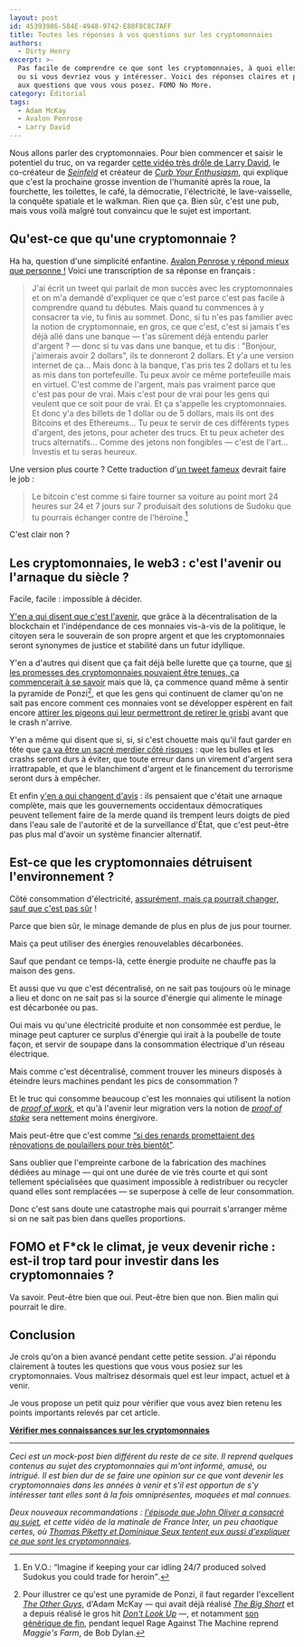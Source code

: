 ```yaml
---
layout: post
id: 45393986-584E-4948-9742-E88F8C8C7AFF
title: Toutes les réponses à vos questions sur les cryptomonnaies
authors:
  - Dirty Henry
excerpt: >-
  Pas facile de comprendre ce que sont les cryptomonnaies, à quoi elles servent
  ou si vous devriez vous y intéresser. Voici des réponses claires et précises
  aux questions que vous vous posez. FOMO No More.
category: Éditorial
tags:
  - Adam McKay
  - Avalon Penrose
  - Larry David
---
```


Nous allons parler des cryptomonnaies. Pour bien commencer et saisir le
potentiel du truc, on va regarder [cette vidéo très drôle de Larry David][1], le
co-créateur de [_Seinfeld_][2] et créateur de [_Curb Your Enthusiasm_][3], qui
explique que c'est la prochaine grosse invention de l'humanité après la roue, la
fourchette, les toilettes, le café, la démocratie, l'électricité, le
lave-vaisselle, la conquête spatiale et le walkman. Rien que ça. Bien sûr, c'est
une pub, mais vous voilà malgré tout convaincu que le sujet est important.

## Qu'est-ce que qu'une cryptomonnaie ?

Ha ha, question d'une simplicité enfantine. [Avalon Penrose y répond mieux que
personne !][4] Voici une transcription de sa réponse en français :

> J'ai écrit un tweet qui parlait de mon succès avec les cryptomonnaies et on
> m'a demandé d'expliquer ce que c'est parce c'est pas facile à comprendre quand
> tu débutes. Mais quand tu commences à y consacrer ta vie, tu finis au sommet.
> Donc, si tu n'es pas familier avec la notion de cryptomonnaie, en gros, ce que
> c'est, c'est si jamais t'es déjà allé dans une banque — t'as sûrement déjà
> entendu parler d'argent ? — donc si tu vas dans une banque, et tu dis :
> "Bonjour, j'aimerais avoir 2 dollars", ils te donneront 2 dollars. Et y'a une
> version internet de ça… Mais donc à la banque, t'as pris tes 2 dollars et tu
> les as mis dans ton portefeuille. Tu peux avoir ce même portefeuille mais en
> virtuel. C'est comme de l'argent, mais pas vraiment parce que c'est pas pour
> de vrai. Mais c'est pour de vrai pour les gens qui veulent que ce soit pour de
> vrai. Et ça s'appelle les cryptomonnaies. Et donc y'a des billets de 1 dollar
> ou de 5 dollars, mais ils ont des Bitcoins et des Ethereums… Tu peux te servir
> de ces différents types d'argent, des jetons, pour acheter des trucs. Et tu
> peux acheter des trucs alternatifs… Comme des jetons non fongibles — c'est de
> l'art… Investis et tu seras heureux.

Une version plus courte ? Cette traduction d'[un tweet fameux][5] devrait faire
le job :

> Le bitcoin c'est comme si faire tourner sa voiture au point mort 24 heures sur
> 24 et 7 jours sur 7 produisait des solutions de Sudoku que tu pourrais
> échanger contre de l'héroïne.[^2]

C'est clair non ?

## Les cryptomonnaies, le web3 : c'est l'avenir ou l'arnaque du siècle ?

Facile, facile : impossible à décider.

[Y'en a qui disent que c'est l'avenir][6], que grâce à la décentralisation de la
blockchain et l'indépendance de ces monnaies vis-à-vis de la politique, le
citoyen sera le souverain de son propre argent et que les cryptomonnaies seront
synonymes de justice et stabilité dans un futur idyllique.

Y'en a d'autres qui disent que ça fait déjà belle lurette que ça tourne, que [si
les promesses des cryptomonnaies pouvaient être tenues, ça commencerait à se
savoir][7] mais que là, ça commence quand même à sentir la pyramide de
Ponzi[^1], et que les gens qui continuent de clamer qu'on ne sait pas encore
comment ces monnaies vont se développer espèrent en fait encore [attirer les
pigeons qui leur permettront de retirer le grisbi][8] avant que le crash
n'arrive.

Y'en a même qui disent que si, si, si c'est chouette mais qu'il faut garder en
tête que [ça va être un sacré merdier côté risques][9] : que les bulles et les
crashs seront durs à éviter, que toute erreur dans un virement d'argent sera
irrattrapable, et que le blanchiment d'argent et le financement du terrorisme
seront durs à empêcher.

Et enfin [y'en a qui changent d'avis][10] : ils pensaient que c'était une
arnaque complète, mais que les gouvernements occidentaux démocratiques peuvent
tellement faire de la merde quand ils trempent leurs doigts de pied dans l'eau
sale de l'autorité et de la surveillance d'État, que c'est peut-être pas plus
mal d'avoir un système financier alternatif.

## Est-ce que les cryptomonnaies détruisent l'environnement ?

Côté consommation d'électricité, [assurément, mais ça pourrait changer, sauf que
c'est pas sûr][11] !

Parce que bien sûr, le minage demande de plus en plus de jus pour tourner.

Mais ça peut utiliser des énergies renouvelables décarbonées.

Sauf que pendant ce temps-là, cette énergie produite ne chauffe pas la maison
des gens.

Et aussi que vu que c'est décentralisé, on ne sait pas toujours où le minage a
lieu et donc on ne sait pas si la source d'énergie qui alimente le minage est
décarbonée ou pas.

Oui mais vu qu'une électricité produite et non consommée est perdue, le minage
peut capturer ce surplus d'énergie qui irait à la poubelle de toute façon, et
servir de soupape dans la consommation électrique d'un réseau électrique.

Mais comme c'est décentralisé, comment trouver les mineurs disposés à éteindre
leurs machines pendant les pics de consommation ?

Et le truc qui consomme beaucoup c'est les monnaies qui utilisent la notion de
[_proof of work_][12], et qu'à l'avenir leur migration vers la notion de [_proof
of stake_][13] sera nettement moins énergivore.

Mais peut-être que c'est comme [“si des renards promettaient des rénovations de
poulaillers pour très bientôt”][14].

Sans oublier que l'empreinte carbone de la fabrication des machines dédiées au
minage — qui ont une durée de vie très courte et qui sont tellement spécialisées
que quasiment impossible à redistribuer ou recycler quand elles sont remplacées
— se superpose à celle de leur consommation.

Donc c'est sans doute une catastrophe mais qui pourrait s'arranger même si on ne
sait pas bien dans quelles proportions.

## FOMO et F\*ck le climat, je veux devenir riche : est-il trop tard pour investir dans les cryptomonnaies ?

Va savoir. Peut-être bien que oui. Peut-être bien que non. Bien malin qui
pourrait le dire.

## Conclusion

Je crois qu'on a bien avancé pendant cette petite session. J'ai répondu
clairement à toutes les questions que vous vous posiez sur les cryptomonnaies.
Vous maîtrisez désormais quel est leur impact, actuel et à venir.

Je vous propose un petit quiz pour vérifier que vous avez bien retenu les points
importants relevés par cet article.

[**Vérifier mes connaissances sur les cryptomonnaies**][15]

---

_Ceci est un mock-post bien différent du reste de ce site. Il reprend quelques
contenus au sujet des cryptomonnaies qui m'ont informé, amusé, ou intrigué. Il
est bien dur de se faire une opinion sur ce que vont devenir les cryptomonnaies
dans les années à venir et s'il est opportun de s'y intéresser tant elles sont à
la fois omniprésentes, moquées et mal connues._

_Deux nouveaux recommandations : [l'épisode que John Oliver a consacré au
sujet][16], et cette vidéo de la matinale de France Inter, un peu chaotique
certes, où [Thomas Piketty et Dominique Seux tentent eux aussi d'expliquer ce
que sont les cryptomonnaies][17]._

[^1]:
    Pour illustrer ce qu'est une pyramide de Ponzi, il faut regarder l'excellent
    [_The Other Guys_](https://www.themoviedb.org/movie/27581-the-other-guys),
    d'Adam McKay — qui avait déjà réalisé
    [_The Big Short_](https://www.themoviedb.org/movie/318846-the-big-short) et
    a depuis réalisé le gros hit
    [_Don't Look Up_](https://www.themoviedb.org/movie/646380-don-t-look-up) —,
    et notamment
    [son générique de fin](https://www.youtube.com/watch?v=nJ3_OtGzq_Q), pendant
    lequel Rage Against The Machine reprend _Maggie's Farm_, de Bob Dylan.

[^2]:
    En V.O.: <q>Imagine if keeping your car idling 24/7 produced solved Sudokus
    you could trade for heroin</q>.

[1]:
  https://www.youtube.com/watch?v=BH5-rSxilxo
  "Don't Miss Out on Crypto: Larry David FTX Commercial"
[2]: https://www.themoviedb.org/tv/1400-seinfeld "Seinfeld sur TheMovieDB"
[3]:
  https://www.themoviedb.org/tv/4546-curb-your-enthusiasm
  "Curb Your Enthusiasm sur TheMovieDB"
[4]:
  https://twitter.com/avalonpenrose/status/1473753174787772418
  "Avalon Penrose explique les cryptomonnaies sur Twitter"
[5]:
  https://twitter.com/Theophite/status/1030225104234373121
  "Imagine if keeping your car idling 24/7 produced solved Sudokus you could trade for heroin"
[6]:
  https://start.lesechos.fr/societe/economie/bitcoin-et-cryptomonnaies-pourquoi-ce-nest-pas-une-bulle-mais-une-tendance-de-fond-1359368
  "Yoann Lopez, auteur de Snowball, une newsletter sur les finances perso, pense que les cryptomonnaies sont une tendance de fond"
[7]:
  https://blog.mollywhite.net/blockchains-are-not-what-they-say/
  "Molly White, aka GorillaWalfare, pense que les systèmes basés sur les blockchains portent de fausses promesses"
[8]:
  https://blog.mollywhite.net/its-not-still-the-early-days/
  "Molly White, aka GorillaWalfare, pense que l'excuse de la jeunesse des blockchains ne tient plus"
[9]:
  https://www.producthunt.com/stories/what-is-decentralized-finance
  "Kevin Werbach, un professeur de l'université de Pennsylvannie, fait le bilan des promesses et des risques de la finance décentralisée"
[10]:
  https://world.hey.com/dhh/i-was-wrong-we-need-crypto-587ccb03
  "DHH explique son changement d'opinion sur les cryptomonnaies après la réaction du gouvernement canadien aux grèves de camionneurs"
[11]:
  https://www.nytimes.com/2021/10/10/business/dealbook/crypto-climate.html
  "Un podcast du NYTimes avec un panel discutant de l'impact climatique et énergétique des cryptomonnaies"
[12]: https://fr.wikipedia.org/wiki/Preuve_de_travail
[13]: https://fr.wikipedia.org/wiki/Preuve_d%27enjeu
[14]:
  https://www.techrepublic.com/article/mozilla-stops-accepting-cryptocurrency-wikipedia-may-be-next-are-dominos-falling/
  "Jamie Zawinski, cofondateur de Mozilla, a demandé à la fondation de cesser d'accepter des dons en cryptomonnaie."
[15]: https://fr.surveymonkey.com/r/5V2DJKP
[16]:
  https://www.youtube.com/watch?v=g6iDZspbRMg
  "Cryptocurrencies: Last Week Tonight with John Oliver (HBO)"
[17]:
  https://youtube.com/watch?v=w8HwFyhyvQw
  "Le Débat Eco : Cryptomonnaies comment ça marche, bulle spéculative ou vrai changement économique ?"
